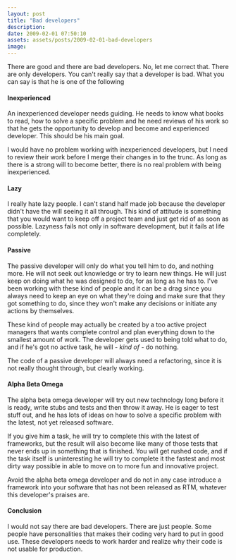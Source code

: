 ```yaml
---
layout: post
title: "Bad developers"
description:
date: 2009-02-01 07:50:10
assets: assets/posts/2009-02-01-bad-developers
image: 
---
```


There are good and there are bad developers. No, let me correct that. There are only developers. You can't really say that a developer is bad. What you can say is that he is one of the following
<h4>Inexperienced</h4>
An inexperienced developer needs guiding. He needs to know what books to read, how to solve a specific problem and he need reviews of his work so that he gets the opportunity to develop and become and experienced developer. This should be his main goal.

I would have no problem working with inexperienced developers, but I need to review their work before I merge their changes in to the trunc. As long as there is a strong will to become better, there is no real problem with being inexperienced.
<h4>Lazy</h4>
I really hate lazy people. I can't stand half made job because the developer didn't have the will seeing it all through. This kind of attitude is something that you would want to keep off a project team and just get rid of as soon as possible. Lazyness fails not only in software development, but it fails at life completely.
<h4>Passive</h4>
The passive developer will only do what you tell him to do, and nothing more. He will not seek out knowledge or try to learn new things. He will just keep on doing what he was designed to do, for as long as he has to. I've been working with these kind of people and it can be a drag since you always need to keep an eye on what they're doing and make sure that they got something to do, since they won't make any decisions or initiate any actions by themselves.

These kind of people may actually be created by a too active project managers that wants complete control and plan everything down to the smallest amount of work. The developer gets used to being told what to do, and if he's got no active task, he will <em>- kind of -</em> do nothing.

The code of a passive developer will always need a refactoring, since it is not really thought through, but clearly working.
<h4>Alpha Beta Omega</h4>
The alpha beta omega developer will try out new technology long before it is ready, write stubs and tests and then throw it away. He is eager to test stuff out, and he has lots of ideas on how to solve a specific problem with the latest, not yet released software.

If you give him a task, he will try to complete this with the latest of frameworks, but the result will also become like many of those tests that never ends up in something that is finished. You will get rushed code, and if the task itself is uninteresting he will try to complete it the fastest and most dirty way possible in able to move on to more fun and innovative project.

Avoid the alpha beta omega developer and do not in any case introduce a framework into your software that has not been released as RTM, whatever this developer's praises are.
<h4>Conclusion</h4>
I would not say there are bad developers. There are just people. Some people have personalities that makes their coding very hard to put in good use. These developers needs to work harder and realize why their code is not usable for production.

